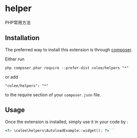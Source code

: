 helper
======
PHP常用方法

Installation
------------

The preferred way to install this extension is through [composer](http://getcomposer.org/download/).

Either run

```
php composer.phar require --prefer-dist colee/helpers "*"
```

or add

```
"colee/helpers": "*"
```

to the require section of your `composer.json` file.


Usage
-----

Once the extension is installed, simply use it in your code by  :

```php
<?= \colee\helpers\AutoloadExample::widget(); ?>```